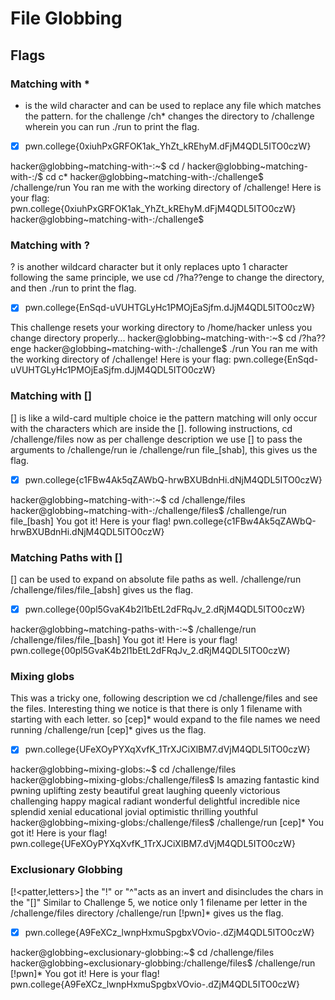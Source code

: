 # File Globbing 

## Flags

### Matching with *

* is the wild character and can be used to replace any file which matches the pattern.
for the challenge /ch* changes the directory to /challenge
wherein you can run ./run to print the flag.


- [x] pwn.college{0xiuhPxGRFOK1ak_YhZt_kREhyM.dFjM4QDL5ITO0czW}

hacker@globbing~matching-with-:~$ cd /
hacker@globbing~matching-with-:/$ cd c*
hacker@globbing~matching-with-:/challenge$ /challenge/run
You ran me with the working directory of /challenge! Here is your flag:
pwn.college{0xiuhPxGRFOK1ak_YhZt_kREhyM.dFjM4QDL5ITO0czW}
hacker@globbing~matching-with-:/challenge$


### Matching with ?

? is another wildcard character but it only replaces upto 1 character
following the same principle, we use cd /?ha??enge to change the directory, and then ./run to print the flag.


- [x] pwn.college{EnSqd-uVUHTGLyHc1PMOjEaSjfm.dJjM4QDL5ITO0czW}

This challenge resets your working directory to /home/hacker unless you change
directory properly...
hacker@globbing~matching-with-:~$ cd /?ha??enge
hacker@globbing~matching-with-:/challenge$ ./run
You ran me with the working directory of /challenge! Here is your flag:
pwn.college{EnSqd-uVUHTGLyHc1PMOjEaSjfm.dJjM4QDL5ITO0czW}


### Matching with []

[] is like a wild-card multiple choice ie the pattern matching will only occur with the characters which are inside the [].
following instructions, cd /challenge/files
now as per challenge description we use [] to pass the arguments to /challenge/run ie /challenge/run file_[shab], this gives us the flag.

- [x] pwn.college{c1FBw4Ak5qZAWbQ-hrwBXUBdnHi.dNjM4QDL5ITO0czW} 

hacker@globbing~matching-with-:~$ cd /challenge/files
hacker@globbing~matching-with-:/challenge/files$ /challenge/run file_[bash]
You got it! Here is your flag!
pwn.college{c1FBw4Ak5qZAWbQ-hrwBXUBdnHi.dNjM4QDL5ITO0czW}


### Matching Paths with []

[] can be used to expand on absolute file paths as well.
/challenge/run /challenge/files/file_[absh] gives us the flag.

- [x] pwn.college{00pl5GvaK4b2l1bEtL2dFRqJv_2.dRjM4QDL5ITO0czW}

hacker@globbing~matching-paths-with-:~$ /challenge/run /challenge/files/file_[bash]
You got it! Here is your flag!
pwn.college{00pl5GvaK4b2l1bEtL2dFRqJv_2.dRjM4QDL5ITO0czW}


### Mixing globs

This was a tricky one, following description we cd /challenge/files and see the files.
Interesting thing we notice is that there is only 1 filename with starting with each letter.
so [cep]* would expand to the file names we need
running /challenge/run [cep]* gives us the flag.

- [x] pwn.college{UFeXOyPYXqXvfK_1TrXJCiXlBM7.dVjM4QDL5ITO0czW}

hacker@globbing~mixing-globs:~$ cd /challenge/files
hacker@globbing~mixing-globs:/challenge/files$ ls
amazing      fantastic   kind        pwning     uplifting   zesty
beautiful    great       laughing    queenly    victorious
challenging  happy       magical     radiant    wonderful
delightful   incredible  nice        splendid   xenial
educational  jovial      optimistic  thrilling  youthful
hacker@globbing~mixing-globs:/challenge/files$ /challenge/run [cep]*
You got it! Here is your flag!
pwn.college{UFeXOyPYXqXvfK_1TrXJCiXlBM7.dVjM4QDL5ITO0czW} 

### Exclusionary Globbing 

[!<patter,letters>] the "!" or "^"acts as an invert and disincludes the chars in the "[]"
Similar to Challenge 5, we notice only 1 filename per letter in the /challenge/files directory
/challenge/run [!pwn]* gives us the flag.

- [x] pwn.college{A9FeXCz_lwnpHxmuSpgbxVOvio-.dZjM4QDL5ITO0czW}

hacker@globbing~exclusionary-globbing:~$ cd /challenge/files
hacker@globbing~exclusionary-globbing:/challenge/files$ /challenge/run [!pwn]*
You got it! Here is your flag!
pwn.college{A9FeXCz_lwnpHxmuSpgbxVOvio-.dZjM4QDL5ITO0czW}
